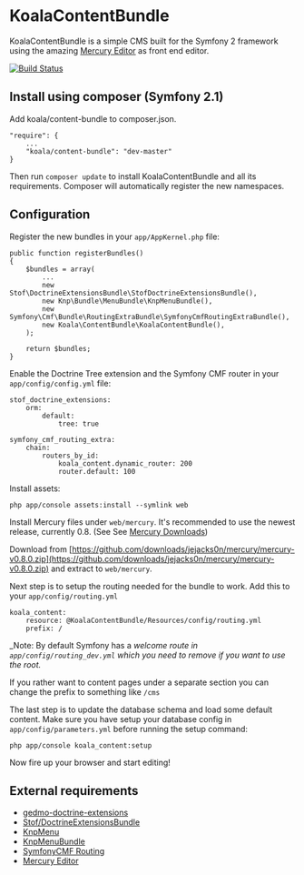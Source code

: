 # KoalaContentBundle
KoalaContentBundle is a simple CMS built for the Symfony 2 framework using the amazing [Mercury Editor][1] as front end editor.

[![Build Status](https://secure.travis-ci.org/flojon/KoalaContentBundle.png?branch=master)](https://secure.travis-ci.org/flojon/KoalaContentBundle)

## Install using composer (Symfony 2.1)
Add koala/content-bundle to composer.json.

    "require": {
        ...
        "koala/content-bundle": "dev-master"        
    }

Then run `composer update` to install KoalaContentBundle and all its requirements. Composer will automatically register the new namespaces.

## Configuration
Register the new bundles in your `app/AppKernel.php` file:

    public function registerBundles()
    {
        $bundles = array(
            ...
            new Stof\DoctrineExtensionsBundle\StofDoctrineExtensionsBundle(),
            new Knp\Bundle\MenuBundle\KnpMenuBundle(),
            new Symfony\Cmf\Bundle\RoutingExtraBundle\SymfonyCmfRoutingExtraBundle(),
            new Koala\ContentBundle\KoalaContentBundle(),
        );
    
        return $bundles;
    }
    
Enable the Doctrine Tree extension and the Symfony CMF router in your `app/config/config.yml` file:

    stof_doctrine_extensions:
        orm:
            default:
                tree: true

    symfony_cmf_routing_extra:
        chain:
            routers_by_id:
                koala_content.dynamic_router: 200
                router.default: 100

Install assets:

    php app/console assets:install --symlink web

Install Mercury files under `web/mercury`. It's recommended to use the newest release, currently 0.8. (See See [Mercury Downloads](https://github.com/jejacks0n/mercury/downloads))

Download from [https://github.com/downloads/jejacks0n/mercury/mercury-v0.8.0.zip](https://github.com/downloads/jejacks0n/mercury/mercury-v0.8.0.zip) and extract to `web/mercury`.

Next step is to setup the routing needed for the bundle to work. Add this to your `app/config/routing.yml`

    koala_content:
        resource: @KoalaContentBundle/Resources/config/routing.yml
        prefix: /

_Note: By default Symfony has a _welcome route in `app/config/routing_dev.yml` which you need to remove if you want to use the root._

If you rather want to content pages under a separate section you can change the prefix to something like `/cms`

The last step is to update the database schema and load some default content. Make sure you have setup your database config in `app/config/parameters.yml` before running the setup command:

    php app/console koala_content:setup

Now fire up your browser and start editing!

## External requirements
* [gedmo-doctrine-extensions](https://github.com/l3pp4rd/DoctrineExtensions)
* [Stof/DoctrineExtensionsBundle](https://github.com/stof/StofDoctrineExtensionsBundle)
* [KnpMenu](https://github.com/KnpLabs/KnpMenu)
* [KnpMenuBundle](https://github.com/KnpLabs/KnpMenuBundle)
* [SymfonyCMF Routing](https://github.com/symfony-cmf/Routing)
* [Mercury Editor][1]

[1]: http://jejacks0n.github.com/mercury/ "Mercury Editor"